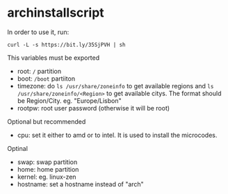 # archinstallscript

In order to use it, run:
```
curl -L -s https://bit.ly/35SjPVH | sh
```

This variables must be exported
- root: ```/``` partition
- boot: ```/boot``` partiiton
- timezone: do ```ls /usr/share/zoneinfo``` to get available regions and ```ls /usr/share/zoneinfo/<Region>``` to get available citys. The format should be Region/City. eg. "Europe/Lisbon"
- rootpw: root user password (otherwise it will be root)

Optional but recommended
- cpu: set it either to amd or to intel. It is used to install the microcodes.

Optinal
- swap: swap partition
- home: home partition
- kernel: eg. linux-zen
- hostname: set a hostname instead of "arch"
